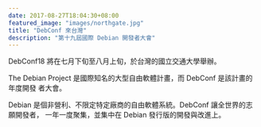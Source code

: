 ```yaml
---
date: 2017-08-27T18:04:30+08:00
featured_image: "images/northgate.jpg"
title: "DebConf 來台灣"
description: "第十九屆國際 Debian 開發者大會"
---
```

DebConf18 將在七月下旬至八月上旬，於台灣的國立交通大學舉辦。

The Debian Project 是國際知名的大型自由軟體計畫，而 DebConf 是該計畫的年度開發
者大會。

Debian 是個非營利、不限定特定廠商的自由軟體系統。DebConf 讓全世界的志願開發者，
一年一度聚集，並集中在 Debian 發行版的開發與改進上。
